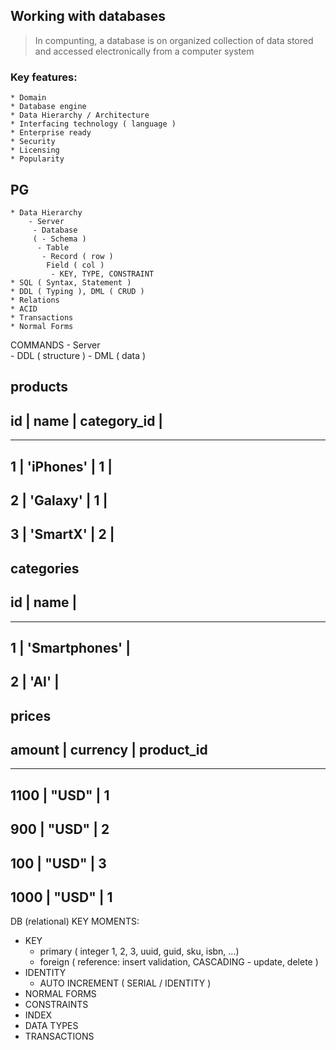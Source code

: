 ## Working with databases

> In compunting, a database is on organized collection of data stored and accessed electronically from a computer system


### Key features:

    * Domain
    * Database engine
    * Data Hierarchy / Architecture
    * Interfacing technology ( language )
    * Enterprise ready
    * Security
    * Licensing
    * Popularity






## PG
    * Data Hierarchy 
        - Server
         - Database
         ( - Schema )
          - Table
           - Record ( row )
            Field ( col )
             - KEY, TYPE, CONSTRAINT
    * SQL ( Syntax, Statement )
    * DDL ( Typing ), DML ( CRUD )
    * Relations
    * ACID
    * Transactions
    * Normal Forms







COMMANDS
    - Server  
     - DDL ( structure )
      - DML ( data )







products 
---------------------------------------------------
id    |            name   |         category_id   |
---------------------------------------------------
---------------------------------------------------
1     |       'iPhones'   |                   1   |
---------------------------------------------------
2     |       'Galaxy'    |                   1   |
---------------------------------------------------
3     |       'SmartX'    |                   2   |
---------------------------------------------------

categories
---------------------------
id    |            name   |
---------------------------
---------------------------
1     |   'Smartphones'   |
---------------------------
2     |       'AI'        |
---------------------------

prices
--------------------------------------------
amount    |     currency   |   product_id   
--------------------------------------------
--------------------------------------------
1100      |     "USD"      |       1
--------------------------------------------
900       |     "USD"      |       2
--------------------------------------------
100       |     "USD"      |       3
--------------------------------------------
1000      |     "USD"      |       1
--------------------------------------------




DB (relational) KEY MOMENTS:
 - KEY
   * primary ( integer 1, 2, 3, uuid, guid, sku, isbn, ...)
   * foreign ( reference: insert validation, CASCADING - update, delete )
 - IDENTITY
   * AUTO INCREMENT ( SERIAL / IDENTITY )
 - NORMAL FORMS
 - CONSTRAINTS
 - INDEX
 - DATA TYPES
 - TRANSACTIONS
